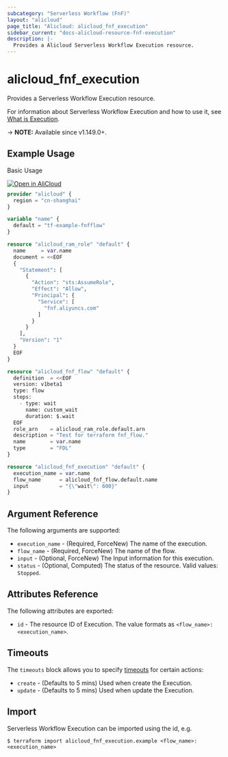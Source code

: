 ```yaml
---
subcategory: "Serverless Workflow (FnF)"
layout: "alicloud"
page_title: "Alicloud: alicloud_fnf_execution"
sidebar_current: "docs-alicloud-resource-fnf-execution"
description: |-
  Provides a Alicloud Serverless Workflow Execution resource.
---
```


# alicloud_fnf_execution

Provides a Serverless Workflow Execution resource.

For information about Serverless Workflow Execution and how to use it, see [What is Execution](https://www.alibabacloud.com/help/en/doc-detail/122628.html).

-> **NOTE:** Available since v1.149.0+.

## Example Usage

Basic Usage

<div style="display: block;margin-bottom: 40px;"><div class="oics-button" style="float: right;position: absolute;margin-bottom: 10px;">
  <a href="https://api.aliyun.com/terraform?resource=alicloud_fnf_execution&exampleId=6141d824-e267-2cd5-942e-7b613c3b93af47e5c8cf&activeTab=example&spm=docs.r.fnf_execution.0.6141d824e2&intl_lang=EN_US" target="_blank">
    <img alt="Open in AliCloud" src="https://img.alicdn.com/imgextra/i1/O1CN01hjjqXv1uYUlY56FyX_!!6000000006049-55-tps-254-36.svg" style="max-height: 44px; max-width: 100%;">
  </a>
</div></div>

```terraform
provider "alicloud" {
  region = "cn-shanghai"
}

variable "name" {
  default = "tf-example-fnfflow"
}

resource "alicloud_ram_role" "default" {
  name     = var.name
  document = <<EOF
  {
    "Statement": [
      {
        "Action": "sts:AssumeRole",
        "Effect": "Allow",
        "Principal": {
          "Service": [
            "fnf.aliyuncs.com"
          ]
        }
      }
    ],
    "Version": "1"
  }
  EOF
}

resource "alicloud_fnf_flow" "default" {
  definition  = <<EOF
  version: v1beta1
  type: flow
  steps:
    - type: wait
      name: custom_wait
      duration: $.wait
  EOF
  role_arn    = alicloud_ram_role.default.arn
  description = "Test for terraform fnf_flow."
  name        = var.name
  type        = "FDL"
}

resource "alicloud_fnf_execution" "default" {
  execution_name = var.name
  flow_name      = alicloud_fnf_flow.default.name
  input          = "{\"wait\": 600}"
}
```

## Argument Reference

The following arguments are supported:

* `execution_name` - (Required, ForceNew) The name of the execution.
* `flow_name` - (Required, ForceNew) The name of the flow.
* `input` - (Optional, ForceNew) The Input information for this execution.
* `status` - (Optional, Computed) The status of the resource. Valid values: `Stopped`.

## Attributes Reference

The following attributes are exported:

* `id` - The resource ID of Execution. The value formats as `<flow_name>:<execution_name>`.

## Timeouts

The `timeouts` block allows you to specify [timeouts](https://www.terraform.io/docs/configuration-0-11/resources.html#timeouts) for certain actions:

* `create` - (Defaults to 5 mins) Used when create the Execution.
* `update` - (Defaults to 5 mins) Used when update the Execution.

## Import

Serverless Workflow Execution can be imported using the id, e.g.

```shell
$ terraform import alicloud_fnf_execution.example <flow_name>:<execution_name>
```